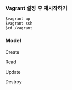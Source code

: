 ### Vagrant 설정 후 재시작하기

```console
$vagrant up
$vagrant ssh
$cd /vagrant
```

### Model

Create

Read

Update

Destroy